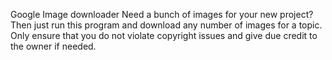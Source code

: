 Google Image downloader
Need a bunch of images for your new project? Then just run this program and download any number of images for a  topic. Only ensure that you do not violate copyright issues and give due credit to the owner if needed. 
